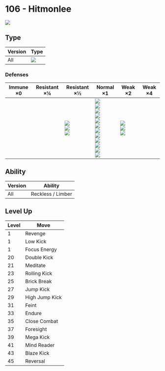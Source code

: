 # 106 - Hitmonlee
![][106]

## Type

Version | Type
---     | ---
All     | ![][fighting]

### Defenses

Immune ×0 | Resistant ×¼ | Resistant ×½                           | Normal ×1                                                                                                                                                                       | Weak ×2                                       | Weak ×4
---       | ---          | ---                                    | ---                                                                                                                                                                             | ---                                           | ---
&nbsp;    | &nbsp;       | ![][rock]<br>![][bug]<br>![][dark]<br> | ![][normal]<br>![][fighting]<br>![][poison]<br>![][ground]<br>![][ghost]<br>![][steel]<br>![][fire]<br>![][water]<br>![][grass]<br>![][electric]<br>![][ice]<br>![][dragon]<br> | ![][flying]<br>![][psychic]<br>![][fairy]<br> | &nbsp;

## Ability

Version | Ability
---     | ---
All     | Reckless / Limber

## Level Up

Level | Move
---   | ---
1     | Revenge
1     | Low Kick
1     | Focus Energy
20    | Double Kick
21    | Meditate
23    | Rolling Kick
25    | Brick Break
27    | Jump Kick
29    | High Jump Kick
31    | Feint
33    | Endure
35    | Close Combat
37    | Foresight
39    | Mega Kick
41    | Mind Reader
43    | Blaze Kick
45    | Reversal

[106]: ../img/pokemon/106.png
[normal]: ../img/types/normal.png
[fire]: ../img/types/fire.png
[fighting]: ../img/types/fighting.png
[water]: ../img/types/water.png
[flying]: ../img/types/flying.png
[grass]: ../img/types/grass.png
[poison]: ../img/types/poison.png
[electric]: ../img/types/electric.png
[ground]: ../img/types/ground.png
[psychic]: ../img/types/psychic.png
[rock]: ../img/types/rock.png
[ice]: ../img/types/ice.png
[bug]: ../img/types/bug.png
[dragon]: ../img/types/dragon.png
[ghost]: ../img/types/ghost.png
[dark]: ../img/types/dark.png
[steel]: ../img/types/steel.png
[fairy]: ../img/types/fairy.png
